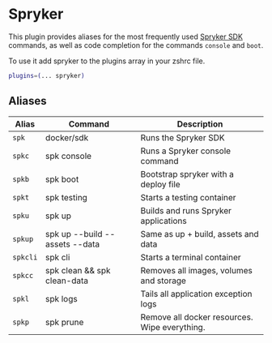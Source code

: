 # Spryker

This plugin provides aliases for the most frequently used [Spryker SDK](https://github.com/spryker-sdk) commands,
as well as code completion for the commands `console` and `boot`.

To use it add spryker to the plugins array in your zshrc file.

```bash
plugins=(... spryker)
```

## Aliases

| Alias     | Command                        | Description                                   |
|-----------|--------------------------------|-----------------------------------------------|
| `spk`     | docker/sdk                     | Runs the Spryker SDK                          |
| `spkc`    | spk console                    | Runs a Spryker console command                |
| `spkb`    | spk boot                       | Bootstrap spryker with a deploy file          |
| `spkt`    | spk testing                    | Starts a testing container                    |
| `spku`    | spk up                         | Builds and runs Spryker applications          |
| `spkup`   | spk up --build --assets --data | Same as up + build, assets and data           |
| `spkcli`  | spk cli                        | Starts a terminal container                   |
| `spkcc`   | spk clean && spk clean-data    | Removes all images, volumes and storage       |
| `spkl`    | spk logs                       | Tails all application exception logs          |
| `spkp`    | spk prune                      | Remove all docker resources. Wipe everything. |
